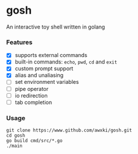 # gosh
An interactive toy shell written in golang

### Features
- [x] supports external commands
- [x] built-in commands: ``echo``, ``pwd``, ``cd`` and ``exit``
- [x] custom prompt support
- [x] alias and unaliasing
- [ ] set environment variables
- [ ] pipe operator
- [ ] io redirection
- [ ] tab completion

### Usage
```
git clone https://www.github.com/awxki/gosh.git
cd gosh
go build cmd/src/*.go
./main
```
